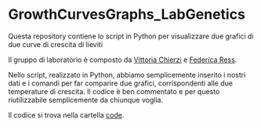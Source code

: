 # GrowthCurvesGraphs_LabGenetics
Questa repository contiene lo script in Python per visualizzare due grafici di due curve di crescita di lieviti

Il gruppo di laboratorio è composto da [Vittoria Chierzi]() e [Federica Ress](https://github.com/federicaress).

Nello script, realizzato in Python, abbiamo semplicemente inserito i nostri dati e i comandi per far comparire due grafici, corrispondenti alle due temperature di crescita.
Il codice è ben commentato e per questo riutilizzabile semplicemente da chiunque voglia.

Il codice si trova nella cartella [code]().
